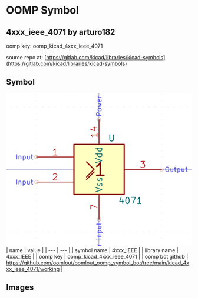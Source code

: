 # OOMP Symbol  
## 4xxx_ieee_4071  by arturo182  
  
oomp key: oomp_kicad_4xxx_ieee_4071  
  
source repo at: [https://gitlab.com/kicad/libraries/kicad-symbols](https://gitlab.com/kicad/libraries/kicad-symbols)  
## Symbol  
  
[![working.png](working_600.png)](working.png)  
| name | value | 
| --- | --- | 
| symbol name | 4xxx_IEEE | 
| library name | 4xxx_IEEE | 
| oomp key | oomp_kicad_4xxx_ieee_4071 | 
| oomp bot github | https://github.com/oomlout/oomlout_oomp_symbol_bot/tree/main/kicad_4xxx_ieee_4071/working | 
## Images  
